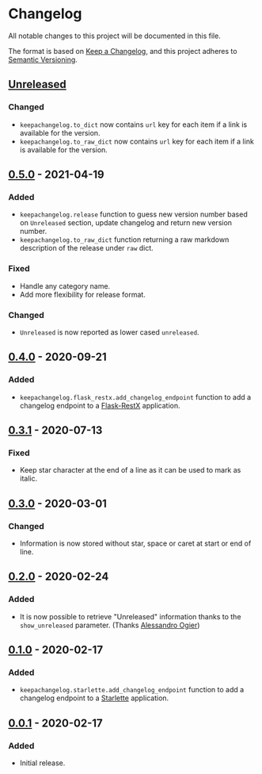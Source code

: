 # Changelog
All notable changes to this project will be documented in this file.

The format is based on [Keep a Changelog](https://keepachangelog.com/en/1.0.0/),
and this project adheres to [Semantic Versioning](https://semver.org/spec/v2.0.0.html).

## [Unreleased]
### Changed
- `keepachangelog.to_dict` now contains `url` key for each item if a link is available for the version.
- `keepachangelog.to_raw_dict` now contains `url` key for each item if a link is available for the version.

## [0.5.0] - 2021-04-19
### Added
- `keepachangelog.release` function to guess new version number based on `Unreleased` section, update changelog and return new version number.
- `keepachangelog.to_raw_dict` function returning a raw markdown description of the release under `raw` dict.

### Fixed
- Handle any category name.
- Add more flexibility for release format.

### Changed
- `Unreleased` is now reported as lower cased `unreleased`.

## [0.4.0] - 2020-09-21
### Added
- `keepachangelog.flask_restx.add_changelog_endpoint` function to add a changelog endpoint to a [Flask-RestX](https://flask-restx.readthedocs.io/en/latest/) application.

## [0.3.1] - 2020-07-13
### Fixed
- Keep star character at the end of a line as it can be used to mark as italic.

## [0.3.0] - 2020-03-01
### Changed
- Information is now stored without star, space or caret at start or end of line.

## [0.2.0] - 2020-02-24
### Added
- It is now possible to retrieve "Unreleased" information thanks to the `show_unreleased` parameter. (Thanks [Alessandro Ogier](https://github.com/aogier))

## [0.1.0] - 2020-02-17
### Added
- `keepachangelog.starlette.add_changelog_endpoint` function to add a changelog endpoint to a [Starlette](https://www.starlette.io) application.

## [0.0.1] - 2020-02-17
### Added
- Initial release.

[Unreleased]: https://github.com/Colin-b/keepachangelog/compare/v0.5.0...HEAD
[0.5.0]: https://github.com/Colin-b/keepachangelog/compare/v0.4.0...v0.5.0
[0.4.0]: https://github.com/Colin-b/keepachangelog/compare/v0.3.1...v0.4.0
[0.3.1]: https://github.com/Colin-b/keepachangelog/compare/v0.3.0...v0.3.1
[0.3.0]: https://github.com/Colin-b/keepachangelog/compare/v0.2.0...v0.3.0
[0.2.0]: https://github.com/Colin-b/keepachangelog/compare/v0.1.0...v0.2.0
[0.1.0]: https://github.com/Colin-b/keepachangelog/compare/v0.0.1...v0.1.0
[0.0.1]: https://github.com/Colin-b/keepachangelog/releases/tag/v0.0.1
